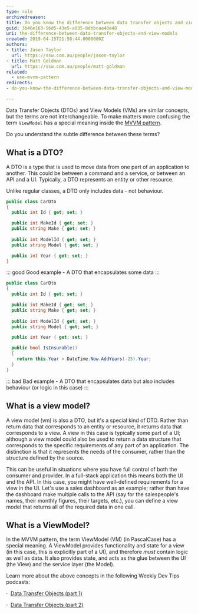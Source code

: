 ```yaml
---
type: rule
archivedreason: 
title: Do you know the difference between data transfer objects and view models?
guid: 3b46e163-56d5-43e5-a035-8dbbcaa40e48
uri: the-difference-between-data-transfer-objects-and-view-models
created: 2019-04-15T21:58:44.0000000Z
authors:
- title: Jason Taylor
  url: https://ssw.com.au/people/jason-taylor
- title: Matt Goldman
  url: https://ssw.com.au/people/matt-goldman
related:
  - use-mvvm-pattern
redirects:
- do-you-know-the-difference-between-data-transfer-objects-and-view-models

---
```


Data Transfer Objects (DTOs) and View Models (VMs) are similar concepts, but the terms are not interchangeable. To make matters more confusing the term `ViewModel` has a special meaning inside the [MVVM pattern](/use-mvvm-pattern).

Do you understand the subtle difference between these terms?

<!--endintro-->

## What is a DTO?

A DTO is a type that is used to move data from one part of an application to another. This could be between a command and a service, or between an API and a UI. Typically, a DTO represents an entity or other resource.

Unlike regular classes, a DTO only includes data - not behaviour.

```csharp
public class CarDto
{
  public int Id { get; set; }

  public int MakeId { get; set; }
  public string Make { get; set; }
  
  public int ModelId { get; set; }
  public string Model { get; set; }

  public int Year { get; set; }
}
```
::: good
Good example - A DTO that encapsulates some data
:::

```csharp
public class CarDto
{
  public int Id { get; set; }

  public int MakeId { get; set; }
  public string Make { get; set; }
  
  public int ModelId { get; set; }
  public string Model { get; set; }

  public int Year { get; set; }

  public bool IsInsurable()
  {
    return this.Year > DateTime.Now.AddYears(-25).Year; 
  }
}
```
::: bad
Bad example - A DTO that encapsulates data but also includes behaviour (or logic in this case)
:::

## What is a view model?

A view model (vm) is also a DTO, but it's a special kind of DTO. Rather than return data that corresponds to an entity or resource, it returns data that corresponds to a view. A view in this case is typically some part of a UI; although a view model could also be used to return a data structure that corresponds to the specific requirements of any part of an application. The distinction is that it represents the needs of the consumer, rather than the structure defined by the source.

This can be useful in situations where you have full control of both the consumer and provider. In a full-stack application this means both the UI and the API. In this case, you might have well-defined requirements for a view in the UI. Let's use a sales dashboard as an example; rather than have the dashboard make multiple calls to the API (say for the salespeople's names, their monthly figures, their targets, etc.), you can define a view model that returns all of the required data in one call.

## What is a ViewModel?

In the MVVM pattern, the term ViewModel (VM) (in PascalCase) has a special meaning. A ViewModel provides functionality and state for a view (in this case, this is explicitly part of a UI), and therefore _must_ contain logic as well as data. It also provides state, and acts as the glue between the UI (the View) and the service layer (the Model).

Learn more about the above concepts in the following Weekly Dev Tips podcasts:

·  [Data Transfer Objects (part 1)](https&#58;//www.weeklydevtips.com/008)

·  [Data Transfer Objects (part 2)](https&#58;//www.weeklydevtips.com/009)
